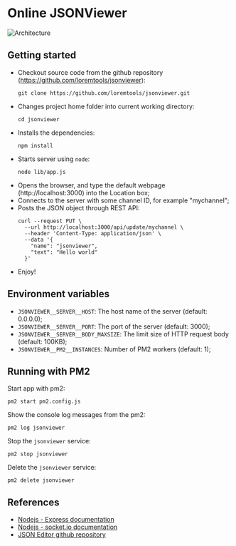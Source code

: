 # Online JSONViewer

![Architecture](https://raw.github.com/loremtools/jsonviewer/master/docs/images/jsonviewer-workflow.png)

## Getting started

* Checkout source code from the github repository (https://github.com/loremtools/jsonviewer):
  ```shell
  git clone https://github.com/loremtools/jsonviewer.git
  ```
* Changes project home folder into current working directory:
  ```shell
  cd jsonviewer
  ```
* Installs the dependencies:
  ```shell
  npm install
  ```
* Starts server using `node`:
  ```shell
  node lib/app.js
  ```
* Opens the browser, and type the default webpage (http://localhost:3000) into the Location box;
* Connects to the server with some channel ID, for example "mychannel";
* Posts the JSON object through REST API:
  ```shell
  curl --request PUT \
    --url http://localhost:3000/api/update/mychannel \
    --header 'Content-Type: application/json' \
    --data '{
      "name": "jsonviewer",
      "text": "Hello world"
    }'
  ```
* Enjoy!

## Environment variables

* `JSONVIEWER__SERVER__HOST`: The host name of the server (default: 0.0.0.0);
* `JSONVIEWER__SERVER__PORT`: The port of the server (default: 3000);
* `JSONVIEWER__SERVER__BODY_MAXSIZE`: The limit size of HTTP request body (default: 100KB);
* `JSONVIEWER__PM2__INSTANCES`: Number of PM2 workers (default: 1);

## Running with PM2

Start app with pm2:

```shell
pm2 start pm2.config.js
```

Show the console log messages from the pm2:

```shell
pm2 log jsonviewer
```

Stop the `jsonviewer` service:

```shell
pm2 stop jsonviewer
```

Delete the `jsonviewer` service:

```shell
pm2 delete jsonviewer
```

## References

* [Nodejs - Express documentation](https://expressjs.com/en/4x/api.html)
* [Nodejs - socket.io documentation](https://socket.io/docs/v2)
* [JSON Editor github repository](https://github.com/josdejong/jsoneditor)
